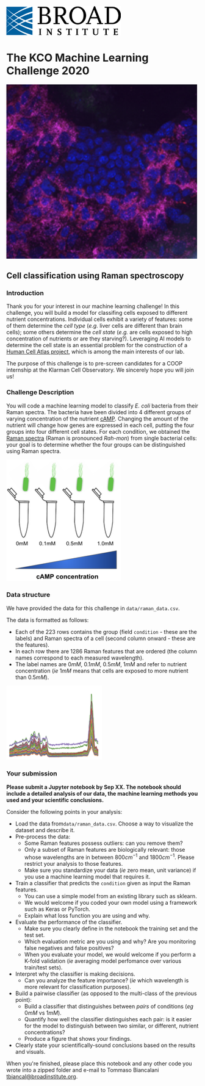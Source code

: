 <img src="images/broad_logo.png" width="300"/> 

# The KCO Machine Learning Challenge 2020

<img src="images/image.png" width="500"/>   

## Cell classification using Raman spectroscopy


### Introduction
Thank you for your interest in our machine learning challenge! In this challenge, you will build a model for classifing cells exposed to different nutrient concentrations. Individual cells exhibit a variety of features: some of them determine the *cell type* (*e.g.* liver cells are different than brain cells); some others determine the *cell state* (*e.g.* are cells exposed to high concentration of nutrients or are they starving?). Leveraging AI models to determine the cell state is an essential problem for the construction of a [Human Cell Atlas project](https://www.humancellatlas.org/), which is among the main interests of our lab. 

The purpose of this challenge is to pre-screen candidates for a COOP internship at the Klarman Cell Observatory. We sincerely hope you will join us!

### Challenge Description
You will code a machine learning model to classify *E. coli* bacteria from their Raman spectra. The bacteria have been divided into 4 different groups of varying concentration of the nutrient [cAMP](https://en.wikipedia.org/wiki/Cyclic_adenosine_monophosphate). Changing the amount of the nutrient will change how  genes are expressed in each cell, putting the four groups into four different cell states. For each condition, we obtained the [Raman spectra](https://en.wikipedia.org/wiki/Raman_spectroscopy) (Raman is pronounced *Rah-mon*) from single bacterial cells: your goal is to determine whether the four groups can be distinguished using Raman spectra.

<img src="images/ecoli_states.png" width="300"/>
 

### Data structure
We have provided the data for this challenge in `data/raman_data.csv`.

The data is formatted as follows:
- Each of the 223 rows contains the group (field `condition` - these are the labels) and Raman spectra of a cell (second column onward - these are the features). 
- In each row there are 1286 Raman features that are ordered (the column names correspond to each measured wavelength). 
- The label names are $0mM$, $0.1mM$, $0.5mM$, $1mM$ and refer to nutrient concentration (_ie_ $1mM$ means that cells are exposed to more nutrient than $0.5mM$). 

<img src="images/raman.png" width="250"/>

### Your submission
**Please submit a Jupyter notebook by Sep XX. The notebook should include a detailed analysis of our data, the machine learning methods you used and your scientific conclusions.**

Consider the following points in your analysis: 

- Load the data from`data/raman_data.csv`. Choose a way to visualize the dataset and describe it.
- Pre-process the data:
    - Some Raman features possess outliers: can you remove them?
    - Only a subset of Raman features are biologically relevant: those whose wavelengths are in between $800 cm^{-1}$ and $1800 cm^{-1}$. Please restrict your analysis to those features.
    - Make sure you standardize your data (_ie_ zero mean, unit variance) if you use a machine learning model that requires it.
- Train a classifier that predicts the `condition` given as input the Raman features.
    - You can use a simple model from an existing library such as sklearn.
    - We would welcome if you coded your own model using a framework such as Keras or PyTorch.
    - Explain what loss function you are using and why.
- Evaluate the performance of the classifier.
    - Make sure you clearly define in the notebook the training set and the test set.
    - Which evaluation metric are you using and why? Are you monitoring false negatives and false positives? 
    - When you evaluate your model, we would welcome if you perform a K-fold validation (_ie_ averaging model perfomance over various train/test sets).
- Interpret why the classifier is making decisions.
    - Can you analyze the feature importance? (_ie_ which wavelength is more relevant for classification purposes).
- Build a pairwise classifier (as opposed to the multi-class of the previous point):
    - Build a classifier that distinguishes between _pairs_ of conditions (_eg_ $0mM$ vs $1mM$). 
    - Quantify how well the classifier distinguishes each pair: is it easier for the model to distinguish between two similar, or different, nutrient concentrations?
    - Produce a figure that shows your findings.
- Clearly state your scientifically-sound conclusions based on the results and visuals.


When you're finished, please place this notebook and any other code you wrote into a zipped folder and e-mail to Tommaso Biancalani <tbiancal@broadinstitute.org>. 
